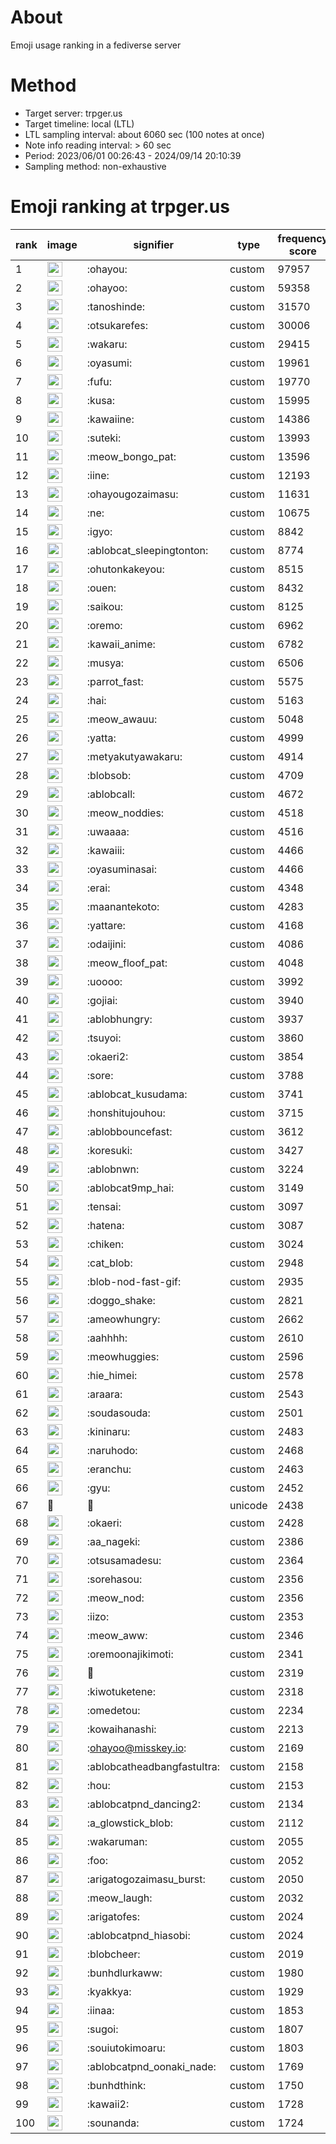 # About
Emoji usage ranking in a fediverse server

# Method
- Target server: trpger.us
- Target timeline: local (LTL)
- LTL sampling interval: about 6060 sec (100 notes at once)
- Note info reading interval: > 60 sec
- Period: 2023/06/01 00:26:43 - 2024/09/14 20:10:39 
- Sampling method: non-exhaustive

# Emoji ranking at trpger.us

|rank|image|signifier|type|frequency score|
|----|----|----|----|----|
|1|<img height="24" src="https://trpger.us/emoji/ohayou.webp">|:ohayou:|custom|97957|
|2|<img height="24" src="https://trpger.us/emoji/ohayoo.webp">|:ohayoo:|custom|59358|
|3|<img height="24" src="https://trpger.us/emoji/tanoshinde.webp">|:tanoshinde:|custom|31570|
|4|<img height="24" src="https://trpger.us/emoji/otsukarefes.webp">|:otsukarefes:|custom|30006|
|5|<img height="24" src="https://trpger.us/emoji/wakaru.webp">|:wakaru:|custom|29415|
|6|<img height="24" src="https://trpger.us/emoji/oyasumi.webp">|:oyasumi:|custom|19961|
|7|<img height="24" src="https://trpger.us/emoji/fufu.webp">|:fufu:|custom|19770|
|8|<img height="24" src="https://trpger.us/emoji/kusa.webp">|:kusa:|custom|15995|
|9|<img height="24" src="https://trpger.us/emoji/kawaiine.webp">|:kawaiine:|custom|14386|
|10|<img height="24" src="https://trpger.us/emoji/suteki.webp">|:suteki:|custom|13993|
|11|<img height="24" src="https://trpger.us/emoji/meow_bongo_pat.webp">|:meow_bongo_pat:|custom|13596|
|12|<img height="24" src="https://trpger.us/emoji/iine.webp">|:iine:|custom|12193|
|13|<img height="24" src="https://trpger.us/emoji/ohayougozaimasu.webp">|:ohayougozaimasu:|custom|11631|
|14|<img height="24" src="https://trpger.us/emoji/ne.webp">|:ne:|custom|10675|
|15|<img height="24" src="https://trpger.us/emoji/igyo.webp">|:igyo:|custom|8842|
|16|<img height="24" src="https://trpger.us/emoji/ablobcat_sleepingtonton.webp">|:ablobcat_sleepingtonton:|custom|8774|
|17|<img height="24" src="https://trpger.us/emoji/ohutonkakeyou.webp">|:ohutonkakeyou:|custom|8515|
|18|<img height="24" src="https://trpger.us/emoji/ouen.webp">|:ouen:|custom|8432|
|19|<img height="24" src="https://trpger.us/emoji/saikou.webp">|:saikou:|custom|8125|
|20|<img height="24" src="https://trpger.us/emoji/oremo.webp">|:oremo:|custom|6962|
|21|<img height="24" src="https://trpger.us/emoji/kawaii_anime.webp">|:kawaii_anime:|custom|6782|
|22|<img height="24" src="https://trpger.us/emoji/musya.webp">|:musya:|custom|6506|
|23|<img height="24" src="https://trpger.us/emoji/parrot_fast.webp">|:parrot_fast:|custom|5575|
|24|<img height="24" src="https://trpger.us/emoji/hai.webp">|:hai:|custom|5163|
|25|<img height="24" src="https://trpger.us/emoji/meow_awauu.webp">|:meow_awauu:|custom|5048|
|26|<img height="24" src="https://trpger.us/emoji/yatta.webp">|:yatta:|custom|4999|
|27|<img height="24" src="https://trpger.us/emoji/metyakutyawakaru.webp">|:metyakutyawakaru:|custom|4914|
|28|<img height="24" src="https://trpger.us/emoji/blobsob.webp">|:blobsob:|custom|4709|
|29|<img height="24" src="https://trpger.us/emoji/ablobcall.webp">|:ablobcall:|custom|4672|
|30|<img height="24" src="https://trpger.us/emoji/meow_noddies.webp">|:meow_noddies:|custom|4518|
|31|<img height="24" src="https://trpger.us/emoji/uwaaaa.webp">|:uwaaaa:|custom|4516|
|32|<img height="24" src="https://trpger.us/emoji/kawaiii.webp">|:kawaiii:|custom|4466|
|33|<img height="24" src="https://trpger.us/emoji/oyasuminasai.webp">|:oyasuminasai:|custom|4466|
|34|<img height="24" src="https://trpger.us/emoji/erai.webp">|:erai:|custom|4348|
|35|<img height="24" src="https://trpger.us/emoji/maanantekoto.webp">|:maanantekoto:|custom|4283|
|36|<img height="24" src="https://trpger.us/emoji/yattare.webp">|:yattare:|custom|4168|
|37|<img height="24" src="https://trpger.us/emoji/odaijini.webp">|:odaijini:|custom|4086|
|38|<img height="24" src="https://trpger.us/emoji/meow_floof_pat.webp">|:meow_floof_pat:|custom|4048|
|39|<img height="24" src="https://trpger.us/emoji/uoooo.webp">|:uoooo:|custom|3992|
|40|<img height="24" src="https://trpger.us/emoji/gojiai.webp">|:gojiai:|custom|3940|
|41|<img height="24" src="https://trpger.us/emoji/ablobhungry.webp">|:ablobhungry:|custom|3937|
|42|<img height="24" src="https://trpger.us/emoji/tsuyoi.webp">|:tsuyoi:|custom|3860|
|43|<img height="24" src="https://trpger.us/emoji/okaeri2.webp">|:okaeri2:|custom|3854|
|44|<img height="24" src="https://trpger.us/emoji/sore.webp">|:sore:|custom|3788|
|45|<img height="24" src="https://trpger.us/emoji/ablobcat_kusudama.webp">|:ablobcat_kusudama:|custom|3741|
|46|<img height="24" src="https://trpger.us/emoji/honshitujouhou.webp">|:honshitujouhou:|custom|3715|
|47|<img height="24" src="https://trpger.us/emoji/ablobbouncefast.webp">|:ablobbouncefast:|custom|3612|
|48|<img height="24" src="https://trpger.us/emoji/koresuki.webp">|:koresuki:|custom|3427|
|49|<img height="24" src="https://trpger.us/emoji/ablobnwn.webp">|:ablobnwn:|custom|3224|
|50|<img height="24" src="https://trpger.us/emoji/ablobcat9mp_hai.webp">|:ablobcat9mp_hai:|custom|3149|
|51|<img height="24" src="https://trpger.us/emoji/tensai.webp">|:tensai:|custom|3097|
|52|<img height="24" src="https://trpger.us/emoji/hatena.webp">|:hatena:|custom|3087|
|53|<img height="24" src="https://trpger.us/emoji/chiken.webp">|:chiken:|custom|3024|
|54|<img height="24" src="https://trpger.us/emoji/cat_blob.webp">|:cat_blob:|custom|2948|
|55|<img height="24" src="https://trpger.us/emoji/blob-nod-fast-gif.webp">|:blob-nod-fast-gif:|custom|2935|
|56|<img height="24" src="https://trpger.us/emoji/doggo_shake.webp">|:doggo_shake:|custom|2821|
|57|<img height="24" src="https://trpger.us/emoji/ameowhungry.webp">|:ameowhungry:|custom|2662|
|58|<img height="24" src="https://trpger.us/emoji/aahhhh.webp">|:aahhhh:|custom|2610|
|59|<img height="24" src="https://trpger.us/emoji/meowhuggies.webp">|:meowhuggies:|custom|2596|
|60|<img height="24" src="https://trpger.us/emoji/hie_himei.webp">|:hie_himei:|custom|2578|
|61|<img height="24" src="https://trpger.us/emoji/araara.webp">|:araara:|custom|2543|
|62|<img height="24" src="https://trpger.us/emoji/soudasouda.webp">|:soudasouda:|custom|2501|
|63|<img height="24" src="https://trpger.us/emoji/kininaru.webp">|:kininaru:|custom|2483|
|64|<img height="24" src="https://trpger.us/emoji/naruhodo.webp">|:naruhodo:|custom|2468|
|65|<img height="24" src="https://trpger.us/emoji/eranchu.webp">|:eranchu:|custom|2463|
|66|<img height="24" src="https://trpger.us/emoji/gyu.webp">|:gyu:|custom|2452|
|67|🍮|🍮|unicode|2438|
|68|<img height="24" src="https://trpger.us/emoji/okaeri.webp">|:okaeri:|custom|2428|
|69|<img height="24" src="https://trpger.us/emoji/aa_nageki.webp">|:aa_nageki:|custom|2386|
|70|<img height="24" src="https://trpger.us/emoji/otsusamadesu.webp">|:otsusamadesu:|custom|2364|
|71|<img height="24" src="https://trpger.us/emoji/sorehasou.webp">|:sorehasou:|custom|2356|
|72|<img height="24" src="https://trpger.us/emoji/meow_nod.webp">|:meow_nod:|custom|2356|
|73|<img height="24" src="https://trpger.us/emoji/iizo.webp">|:iizo:|custom|2353|
|74|<img height="24" src="https://trpger.us/emoji/meow_aww.webp">|:meow_aww:|custom|2346|
|75|<img height="24" src="https://trpger.us/emoji/oremoonajikimoti.webp">|:oremoonajikimoti:|custom|2341|
|76|<img height="24" src="https://trpger.us/emoji/birthday.webp">|:birthday:|custom|2319|
|77|<img height="24" src="https://trpger.us/emoji/kiwotuketene.webp">|:kiwotuketene:|custom|2318|
|78|<img height="24" src="https://trpger.us/emoji/omedetou.webp">|:omedetou:|custom|2234|
|79|<img height="24" src="https://trpger.us/emoji/kowaihanashi.webp">|:kowaihanashi:|custom|2213|
|80|<img height="24" src="https://trpger.us/emoji/ohayoo.webp">|:ohayoo@misskey.io:|custom|2169|
|81|<img height="24" src="https://trpger.us/emoji/ablobcatheadbangfastultra.webp">|:ablobcatheadbangfastultra:|custom|2158|
|82|<img height="24" src="https://trpger.us/emoji/hou.webp">|:hou:|custom|2153|
|83|<img height="24" src="https://trpger.us/emoji/ablobcatpnd_dancing2.webp">|:ablobcatpnd_dancing2:|custom|2134|
|84|<img height="24" src="https://trpger.us/emoji/a_glowstick_blob.webp">|:a_glowstick_blob:|custom|2112|
|85|<img height="24" src="https://trpger.us/emoji/wakaruman.webp">|:wakaruman:|custom|2055|
|86|<img height="24" src="https://trpger.us/emoji/foo.webp">|:foo:|custom|2052|
|87|<img height="24" src="https://trpger.us/emoji/arigatogozaimasu_burst.webp">|:arigatogozaimasu_burst:|custom|2050|
|88|<img height="24" src="https://trpger.us/emoji/meow_laugh.webp">|:meow_laugh:|custom|2032|
|89|<img height="24" src="https://trpger.us/emoji/arigatofes.webp">|:arigatofes:|custom|2024|
|90|<img height="24" src="https://trpger.us/emoji/ablobcatpnd_hiasobi.webp">|:ablobcatpnd_hiasobi:|custom|2024|
|91|<img height="24" src="https://trpger.us/emoji/blobcheer.webp">|:blobcheer:|custom|2019|
|92|<img height="24" src="https://trpger.us/emoji/bunhdlurkaww.webp">|:bunhdlurkaww:|custom|1980|
|93|<img height="24" src="https://trpger.us/emoji/kyakkya.webp">|:kyakkya:|custom|1929|
|94|<img height="24" src="https://trpger.us/emoji/iinaa.webp">|:iinaa:|custom|1853|
|95|<img height="24" src="https://trpger.us/emoji/sugoi.webp">|:sugoi:|custom|1807|
|96|<img height="24" src="https://trpger.us/emoji/souiutokimoaru.webp">|:souiutokimoaru:|custom|1803|
|97|<img height="24" src="https://trpger.us/emoji/ablobcatpnd_oonaki_nade.webp">|:ablobcatpnd_oonaki_nade:|custom|1769|
|98|<img height="24" src="https://trpger.us/emoji/bunhdthink.webp">|:bunhdthink:|custom|1750|
|99|<img height="24" src="https://trpger.us/emoji/kawaii2.webp">|:kawaii2:|custom|1728|
|100|<img height="24" src="https://trpger.us/emoji/sounanda.webp">|:sounanda:|custom|1724|
